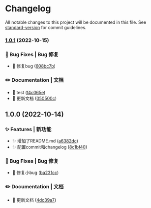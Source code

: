 # Changelog

All notable changes to this project will be documented in this file. See [standard-version](https://github.com/conventional-changelog/standard-version) for commit guidelines.

### [1.0.1](https://github.com/yszar/yuque-vuepress/compare/v1.0.0...v1.0.1) (2022-10-15)


### 🐛 Bug Fixes | Bug 修复

* :bug: 修复bug ([608bc7b](https://github.com/yszar/yuque-vuepress/commit/608bc7b42ec2e8a1b0d9886475cd03b0e08097c3))


### ✏️ Documentation | 文档

* :memo: test ([f4c065e](https://github.com/yszar/yuque-vuepress/commit/f4c065e1f38aa3d54aa9c1ca3eaa4d9802fa3640))
* :memo: 更新文档 ([050500c](https://github.com/yszar/yuque-vuepress/commit/050500c5f5c95e87597cc0a806821c60ed0f74d5))

## 1.0.0 (2022-10-14)


### ✨ Features | 新功能

* :sparkles: 增加了README.md ([a6382dc](https://github.com/yszar/yuque-vuepress/commit/a6382dc94131b94f1fb95dcc6d798e25f9bf732b))
* :sparkles: 配置commit和changelog ([8c1bf40](https://github.com/yszar/yuque-vuepress/commit/8c1bf405389b270aa17d6927791fd39a9b1c2367))


### 🐛 Bug Fixes | Bug 修复

* :bug: 修复小bug ([ba231cc](https://github.com/yszar/yuque-vuepress/commit/ba231cc1e56dc62e1ba440d9249b117462444284))


### ✏️ Documentation | 文档

* :memo: 更新文档 ([4dc39a7](https://github.com/yszar/yuque-vuepress/commit/4dc39a7353e636973a4cbda0937fc6fea982f73d))
